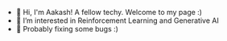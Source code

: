 - 👋 Hi, I'm Aakash! A fellow techy. Welcome to my page :)
- 👀 I’m interested in Reinforcement Learning and Generative AI
- 🌱 Probably fixing some bugs :)



<!---
aakash2002/aakash2002 is a ✨ special ✨ repository because its `README.md` (this file) appears on your GitHub profile.
You can click the Preview link to take a look at your changes.
--->
